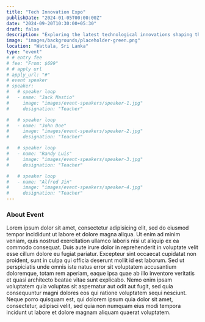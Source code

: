 ```yaml
---
title: "Tech Innovation Expo"
publishDate: "2024-01-05T00:00:00Z"
date: "2024-09-20T10:30:00+05:30"
draft: false
description: "Exploring the latest technological innovations shaping the future."
image: "images/backgrounds/placeholder-green.png"
location: "Wattala, Sri Lanka"
type: "event"
# # entry fee
# fee: "From: $699"
# # apply url
# apply_url: "#"
# event speaker
# speaker:
#   # speaker loop
#   - name: "Jack Mastio"
#     image: "images/event-speakers/speaker-1.jpg"
#     designation: "Teacher"

#   # speaker loop
#   - name: "John Doe"
#     image: "images/event-speakers/speaker-2.jpg"
#     designation: "Teacher"

#   # speaker loop
#   - name: "Randy Luis"
#     image: "images/event-speakers/speaker-3.jpg"
#     designation: "Teacher"

#   # speaker loop
#   - name: "Alfred Jin"
#     image: "images/event-speakers/speaker-4.jpg"
#     designation: "Teacher"
---
```


### About Event

Lorem ipsum dolor sit amet, consectetur adipisicing elit, sed do eiusmod tempor incididunt ut labore et dolore magna aliqua. Ut enim ad minim veniam, quis nostrud exercitation ullamco laboris nisi ut aliquip ex ea commodo consequat. Duis aute irure dolor in reprehenderit in voluptate velit esse cillum dolore eu fugiat pariatur. Excepteur sint occaecat cupidatat non proident, sunt in culpa qui officia deserunt mollit id est laborum. Sed ut perspiciatis unde omnis iste natus error sit voluptatem accusantium doloremque, totam rem aperiam, eaque ipsa quae ab illo inventore veritatis et quasi architecto beatae vitae sunt explicabo. Nemo enim ipsam voluptatem quia voluptas sit aspernatur aut odit aut fugit, sed quia consequuntur magni dolores eos qui ratione voluptatem sequi nesciunt. Neque porro quisquam est, qui dolorem ipsum quia dolor sit amet, consectetur, adipisci velit, sed quia non numquam eius modi tempora incidunt ut labore et dolore magnam aliquam quaerat voluptatem.
